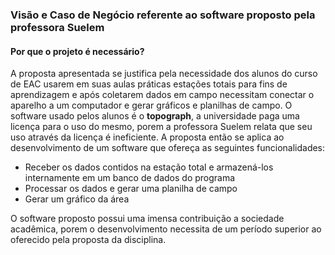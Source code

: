 ### Visão e Caso de Negócio referente ao software proposto pela professora Suelem

#### Por que o projeto é necessário?
A proposta apresentada se justifica pela necessidade dos alunos do curso de EAC usarem em suas aulas práticas estações totais para fins de aprendizagem e após coletarem dados em campo necessitam conectar o aparelho a um computador e gerar gráficos e planilhas de campo.
O software usado pelos alunos é o **topograph**, a universidade paga uma licença para o uso do mesmo, porem a professora Suelem relata que seu uso através da licença é ineficiente.
A proposta então se aplica ao desenvolvimento de um software que ofereça as seguintes funcionalidades:

- Receber os dados contidos na estação total e armazená-los internamente em um banco de dados do programa
- Processar os dados e gerar uma planilha de campo
- Gerar um gráfico da área

O software proposto possui uma imensa contribuição a sociedade acadêmica, porem o desenvolvimento necessita de um período superior ao oferecido pela proposta da disciplina. 
